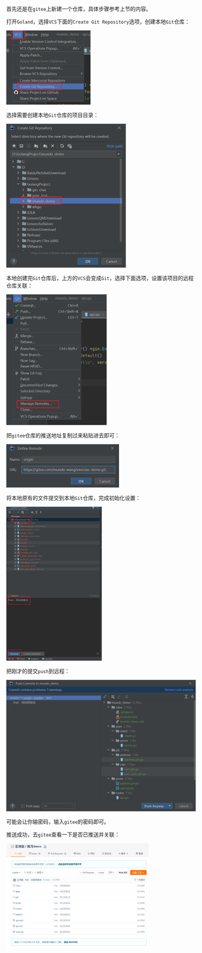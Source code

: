 首先还是在`gitee`上新建一个仓库，具体步骤参考上节的内容。

打开`Goland`，选择`VCS`下面的`Create Git Repository`选项，创建本地`Git`仓库：

<img src="image/image-20231128002858162.png" alt="image-20231128002858162" style="zoom: 50%;" />

选择需要创建本地`Git`仓库的项目目录：

<img src="image/image-20231128002917597.png" alt="image-20231128002917597" style="zoom: 50%;" />

本地创建完`Git`仓库后，上方的`VCS`会变成`Git`，选择下面选项，设置该项目的远程仓库关联：

<img src="image/image-20231128003138117.png" alt="image-20231128003138117" style="zoom:50%;" />

把`gitee`仓库的推送地址复制过来粘贴进去即可：

<img src="image/image-20231128003212334.png" alt="image-20231128003212334" style="zoom:50%;" />

将本地原有的文件提交到本地`Git`仓库，完成初始化设置：

<img src="image/image-20231128003008334.png" alt="image-20231128003008334" style="zoom: 40%;" />

把刚才的提交`push`到远程：

<img src="image/image-20231128003250949.png" alt="image-20231128003250949" style="zoom:50%;" />

可能会让你输密码，输入`gitee`的密码即可。

推送成功，去`gitee`查看一下是否已推送并关联：

<img src="image/image-20231128003435757.png" alt="image-20231128003435757" style="zoom: 37%;" />